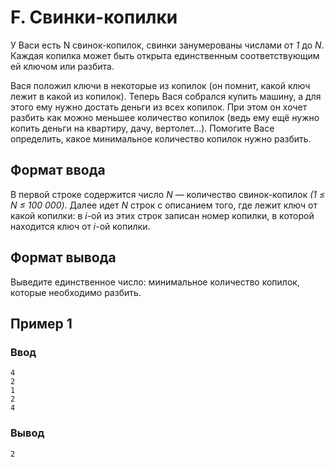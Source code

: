 # F. Свинки-копилки

У Васи есть N свинок-копилок, свинки занумерованы числами от _1_ до _N_. Каждая копилка может быть открыта единственным
соответствующим ей ключом или разбита.

Вася положил ключи в некоторые из копилок (он помнит, какой ключ лежит в какой из копилок). Теперь Вася собрался купить
машину, а для этого ему нужно достать деньги из всех копилок. При этом он хочет разбить как можно меньшее количество
копилок (ведь ему ещё нужно копить деньги на квартиру, дачу, вертолет…). Помогите Васе определить, какое минимальное
количество копилок нужно разбить.

## Формат ввода

В первой строке содержится число _N_ — количество свинок-копилок _(1 ≤ N ≤ 100 000)_. Далее идет _N_ строк с описанием
того, где лежит ключ от какой копилки: в _i_-ой из этих строк записан номер копилки, в которой находится ключ от _i_-ой
копилки.

## Формат вывода

Выведите единственное число: минимальное количество копилок, которые необходимо разбить.

## Пример 1

### Ввод

    4
    2
    1
    2
    4

### Вывод

    2
